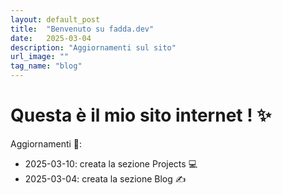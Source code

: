 ```yaml
---
layout: default_post
title:  "Benvenuto su fadda.dev"
date:   2025-03-04
description: "Aggiornamenti sul sito"
url_image: ""
tag_name: "blog"
---
```


# Questa è il mio sito internet ! ✨

Aggiornamenti 🎉:

- 2025-03-10: creata la sezione Projects 💻
- 2025-03-04: creata la sezione Blog ✍️
